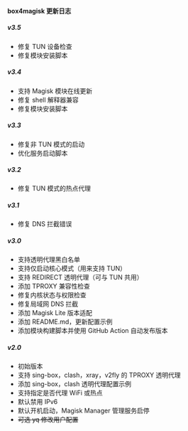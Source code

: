 #### box4magisk 更新日志

##### v3.5
- 修复 TUN 设备检查
- 修复模块安装脚本

##### v3.4
- 支持 Magisk 模块在线更新
- 修复 shell 解释器兼容
- 修复模块安装脚本

##### v3.3
- 修复非 TUN 模式的启动
- 优化服务启动脚本

##### v3.2
- 修复 TUN 模式的热点代理

##### v3.1
- 修复 DNS 拦截错误

##### v3.0
- 支持透明代理黑白名单
- 支持仅启动核心模式（用来支持 TUN）
- 支持 REDIRECT 透明代理（可与 TUN 共用）
- 添加 TPROXY 兼容性检查
- 修复内核状态与权限检查
- 修复局域网 DNS 拦截
- 添加 Magisk Lite 版本适配
- 添加 README.md，更新配置示例
- 添加模块构建脚本并使用 GitHub Action 自动发布版本

##### v2.0
- 初始版本
- 支持 sing-box，clash，xray，v2fly 的 TPROXY 透明代理
- 添加 sing-box，clash 透明代理配置示例
- 支持指定是否代理 WiFi 或热点
- 默认禁用 IPv6
- 默认开机启动，Magisk Manager 管理服务启停
- ~~可选 yq 修改用户配置~~
